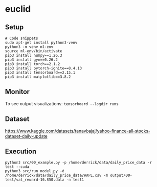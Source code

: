 # euclid

## Setup
```
# Code snippets
sudo apt-get install python3-venv
python3 -m venv ml-env
source ml-env/bin/activate
pip3 install numpy==1.26.3
pip3 install gym==0.26.2
pip3 install torch==2.1.2
pip3 install pytorch-ignite==0.4.13
pip3 install tensorboard==2.15.1
pip3 install matplotlib==3.8.2
```

## Monitor
To see output visualizations:
`tensorboard --logdir runs` 

## Dataset
https://www.kaggle.com/datasets/tanavbajaj/yahoo-finance-all-stocks-dataset-daily-update

## Execution
```
python3 src/00_example.py -p /home/derrick/data/daily_price_data -r test --cuda
python3 src/run_model.py -d /home/derrick/data/daily_price_data/AAPL.csv -m output/00-test/val_reward-16.850.data -n test1
```
